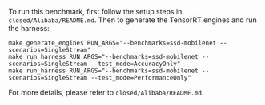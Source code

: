 To run this benchmark, first follow the setup steps in `closed/Alibaba/README.md`. Then to generate the TensorRT engines and run the harness:

```
make generate_engines RUN_ARGS="--benchmarks=ssd-mobilenet --scenarios=SingleStream"
make run_harness RUN_ARGS="--benchmarks=ssd-mobilenet --scenarios=SingleStream --test_mode=AccuracyOnly"
make run_harness RUN_ARGS="--benchmarks=ssd-mobilenet --scenarios=SingleStream --test_mode=PerformanceOnly"
```

For more details, please refer to `closed/Alibaba/README.md`.
